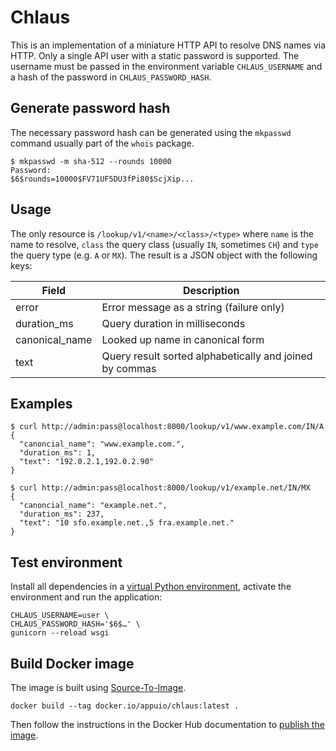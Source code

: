 Chlaus
======

This is an implementation of a miniature HTTP API to resolve DNS names via
HTTP. Only a single API user with a static password is supported. The username
must be passed in the environment variable `CHLAUS_USERNAME` and a hash of the
password in `CHLAUS_PASSWORD_HASH`.


Generate password hash
----------------------

The necessary password hash can be generated using the `mkpasswd` command
usually part of the `whois` package.

```
$ mkpasswd -m sha-512 --rounds 10000
Password:
$6$rounds=10000$FV71UF5DU3fPi80$ScjXip...
```


Usage
-----

The only resource is `/lookup/v1/<name>/<class>/<type>` where `name` is the
name to resolve, `class` the query class (usually `IN`, sometimes `CH`) and
`type` the query type (e.g. `A` or `MX`). The result is a JSON object with the
following keys:

| Field | Description |
| --- | --- |
| error | Error message as a string (failure only) |
| duration\_ms | Query duration in milliseconds |
| canonical\_name | Looked up name in canonical form |
| text | Query result sorted alphabetically and joined by commas |


Examples
--------

```
$ curl http://admin:pass@localhost:8000/lookup/v1/www.example.com/IN/A
{
  "canoncial_name": "www.example.com.",
  "duration_ms": 1,
  "text": "192.0.2.1,192.0.2.90"
}
```

```
$ curl http://admin:pass@localhost:8000/lookup/v1/example.net/IN/MX
{
  "canoncial_name": "example.net.",
  "duration_ms": 237,
  "text": "10 sfo.example.net.,5 fra.example.net."
}
```


Test environment
----------------

Install all dependencies in a
[virtual Python environment](http://pypi.python.org/pypi/virtualenv),
activate the environment and run the application:

```
CHLAUS_USERNAME=user \
CHLAUS_PASSWORD_HASH='$6$…' \
gunicorn --reload wsgi
```


Build Docker image
------------------

The image is built using
[Source-To-Image](https://github.com/openshift/source-to-image).

```
docker build --tag docker.io/appuio/chlaus:latest .
```

Then follow the instructions in the Docker Hub documentation to [publish the
image](https://docs.docker.com/docker-hub/repos/#pushing-a-repository-image-to-docker-hub).

<!-- vim: set sw=2 sts=2 et : -->

